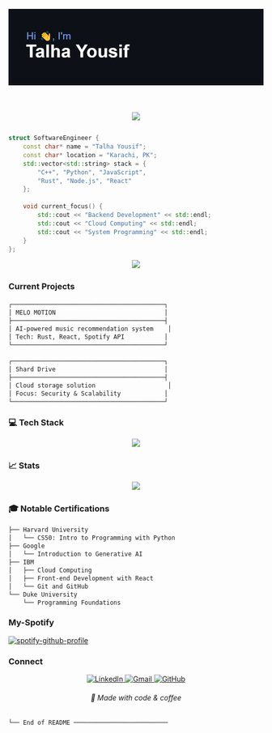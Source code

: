 ![header](https://github.com/skoom21/skoom21/blob/main/header.png)


<h1 align="center">
  <img src="https://readme-typing-svg.herokuapp.com/?font=JetBrains+Mono&size=25&center=true&vCenter=true&width=450&height=50&duration=4000&lines=Backend+Developer;Software+Engineer;Problem+Solver" />
</h1>

```cpp
struct SoftwareEngineer {
    const char* name = "Talha Yousif";
    const char* location = "Karachi, PK";
    std::vector<std::string> stack = {
        "C++", "Python", "JavaScript",
        "Rust", "Node.js", "React"
    };
    
    void current_focus() {
        std::cout << "Backend Development" << std::endl;
        std::cout << "Cloud Computing" << std::endl;
        std::cout << "System Programming" << std::endl;
    }
};
```

<div align="center">
  <img src="https://user-images.githubusercontent.com/73097560/115834477-dbab4500-a447-11eb-908a-139a6edaec5c.gif">
</div>

### Current Projects

```
┌──────────────────────────────────────────┐
│ MELO MOTION                              │
├──────────────────────────────────────────┤
│ AI-powered music recommendation system    │
│ Tech: Rust, React, Spotify API           │
└──────────────────────────────────────────┘

┌──────────────────────────────────────────┐
│ Shard Drive                              │
├──────────────────────────────────────────┤
│ Cloud storage solution                    │
│ Focus: Security & Scalability            │
└──────────────────────────────────────────┘
```

### 💻 Tech Stack

<div align="center">
  <img src="https://skillicons.dev/icons?i=cpp,rust,python,js,react,nodejs,docker,aws,nextjs,vercel" />
</div>

### 📈 Stats

<div align="center">
  <img width="400" src="https://github-readme-stats.vercel.app/api?username=skoom21&show_icons=true&theme=tokyonight" />
</div>

### 🎓 Notable Certifications

```
├── Harvard University
│   └── CS50: Intro to Programming with Python
├── Google
│   └── Introduction to Generative AI
├── IBM
│   ├── Cloud Computing
│   ├── Front-end Development with React
│   └── Git and GitHub
└── Duke University
    └── Programming Foundations
```

### My-Spotify
[![spotify-github-profile](https://spotify-github-profile.kittinanx.com/api/view?uid=jld7k487x2lu8w7jm7c3p2ksu&cover_image=true&theme=novatorem&show_offline=false&background_color=000000&interchange=false&bar_color=53b14f&bar_color_cover=false)](https://spotify-github-profile.kittinanx.com/api/view?uid=jld7k487x2lu8w7jm7c3p2ksu&redirect=true)


### Connect

<div align="center">
  <a href="https://linkedin.com/in/muhammad-talha-yousif">
    <img src="https://img.shields.io/badge/LinkedIn-black?style=for-the-badge&logo=linkedin&logoColor=white" alt="LinkedIn" />
  </a>
  <a href="mailto:muhammadtalhayousif@gmail.com">
    <img src="https://img.shields.io/badge/Gmail-black?style=for-the-badge&logo=gmail&logoColor=white" alt="Gmail" />
  </a>
  <a href="https://github.com/skoom21">
    <img src="https://img.shields.io/badge/GitHub-black?style=for-the-badge&logo=github&logoColor=white" alt="GitHub" />
  </a>
</div>

<div align="center">
  <h6>🚀 Made with code & coffee</h6>
</div>

```
└── End of README ──────────────────────────
```
